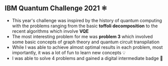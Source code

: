 ## IBM Quantum Challenge 2021 ⚛️
- This year's challenge was inspired by the history of quantum computing with the problems ranging from the basic **toffoli decomposition** to the recent algorithms which involve **VQE**
- The most interesting problem for me was **problem 3** which involved some basic concepts of graph theory and quantum circuit transpilation
- While I was able to achieve almost optimal results in each problem, most importantly, it was a lot of fun to learn new concepts 💡
- I was able to solve 4 problems and gained a digital intermediate badge 🥈
